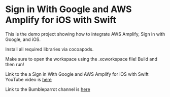 # Sign in With Google and AWS Amplify for iOS with Swift
This is the demo project showing how to integrate AWS Amplify, Sign in with Google, and iOS.

Install all required libraries via cocoapods.

Make sure to open the workspace using the .xcworkspace file! Build and then run!

Link to the a Sign in With Google and AWS Amplify for iOS with Swift YouTube video is [here](https://youtu.be/YawfQ39WYs8 "Sign in With Google and AWS Amplify for iOS with Swift")

Link to the Bumbleparrot channel is [here](https://www.youtube.com/channel/UCoIBpoU4p5XdptaoeD6RUIg "Bumbleparrot YouTube Channel")
